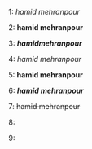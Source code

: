 1: *hamid mehranpour*

2: **hamid mehranpour**

3: ***hamidmehranpour***

4: _hamid mehranpour_

5: __hamid mehranpour__

6: ___hamid mehranpour___

7: ~~hamid mehranpour~~

8: 

9: 

